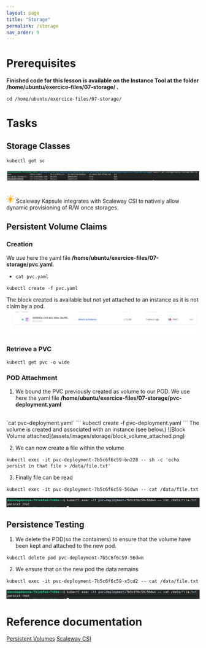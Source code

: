```yaml
---
layout: page
title: "Storage"
permalink: /storage
nav_order: 9
---
```

# Prerequisites
**Finished code for this lesson is available on the Instance Tool at the folder /home/ubuntu/exercice-files/07-storage/ .**

```
cd /home/ubuntu/exercice-files/07-storage/
```

# Tasks
## Storage Classes

```
kubectl get sc
```
![Storage Classes List](assets/images/storage/storage_classes_list.png)
<br/>

![Astuce icon](assets/images/astuce_icon.png) Scaleway Kapsule integrates with Scaleway CSI to natively allow dynamic provisioning of R/W once storages.

## Persistent Volume Claims
### Creation
We  use here the yaml file **/home/ubuntu/exercice-files/07-storage/pvc.yaml**.

- `cat pvc.yaml`

```
kubectl create -f pvc.yaml
```
The block created is available but not yet attached to an instance as it is not claim by a pod.
![Block Volume Not attached](assets/images/storage/block_volume_not_attached.png)

### Retrieve a PVC
```
kubectl get pvc -o wide
```
### POD Attachment
1. We bound the PVC previously created as volume to our POD.
We  use here the yaml file **/home/ubuntu/exercice-files/07-storage/pvc-deployment.yaml**
<br/>
`cat pvc-deployment.yaml`
```
kubectl create -f pvc-deployment.yaml
```
The volume is created and associated with an instance (see below.)
![Block Volume  attached](assets/images/storage/block_volume_attached.png)

2. We can now create a file within the volume 
```
kubectl exec -it pvc-deployment-7b5c6f6c59-bn228 -- sh -c 'echo persist in that file > /data/file.txt'
```

3. Finally file can be read 
```
kubectl exec -it pvc-deployment-7b5c6f6c59-56dwn -- cat /data/file.txt
```
![Read File persisted](assets/images/storage/read_file_persisted.png)

## Persistence Testing
1. We  delete the POD(so the containers) to ensure that the volume have been kept and attached to the new pod.
```
kubectl delete pod pvc-deployment-7b5c6f6c59-56dwn
```
2. We ensure that on the new pod the data remains
```
kubectl exec -it pvc-deployment-7b5c6f6c59-x5cd2 -- cat /data/file.txt
```
![Read File persisted](assets/images/storage/read_file_persisted.png)

# Reference documentation
[Persistent Volumes](https://kubernetes.io/fr/docs/concepts/storage/persistent-volumes/)
[Scaleway CSI](https://github.com/scaleway/scaleway-csi)

